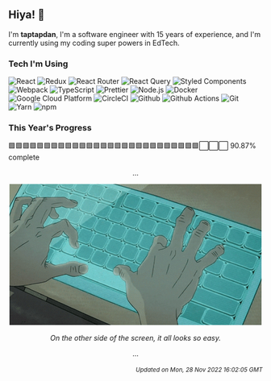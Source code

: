 ## Hiya! 🎋

I'm <strong>taptapdan</strong>, I'm a software engineer with 15 years of experience, and I'm currently using my coding super powers in EdTech.

### Tech I'm Using

<p>
  <img alt="React" src="https://img.shields.io/badge/-React-25AACE?style=for-the-badge&logo=react&logoColor=white" /> 
  <img alt="Redux" src="https://img.shields.io/badge/-Redux-764ABC?style=for-the-badge&logo=redux&logoColor=white" />
  <img alt="React Router" src="https://img.shields.io/badge/-React Router-F44250?style=for-the-badge&logo=react-router&logoColor=white" />
  <img alt="React Query" src="https://img.shields.io/badge/-React%20Query-FF4154?style=for-the-badge&logo=reactquery&logoColor=white" />
  <img alt="Styled Components" src="https://img.shields.io/badge/-Styled%20Components-DB7093?style=for-the-badge&logo=styled-components&logoColor=white" />
  <img alt="Webpack" src="https://img.shields.io/badge/-Webpack-5299C8?style=for-the-badge&logo=webpack&logoColor=white" />
  <img alt="TypeScript" src="https://img.shields.io/badge/-TypeScript-007BCD?style=for-the-badge&logo=typescript&logoColor=white" />
  <img alt="Prettier" src="https://img.shields.io/badge/-Prettier-C596C7?style=for-the-badge&logo=prettier&logoColor=white" />
  <img alt="Node.js" src="https://img.shields.io/badge/-NodeJS-3E863D?style=for-the-badge&logo=Node.js&logoColor=white" />
  <img alt="Docker" src="https://img.shields.io/badge/-Docker-1F97EE?style=for-the-badge&logo=docker&logoColor=white" />
  <img alt="Google Cloud Platform" src="https://img.shields.io/badge/-Google_Cloud_Platform-1a73e8?style=for-the-badge&logo=google-cloud&logoColor=white" />
  <img alt="CircleCI" src="https://img.shields.io/badge/-CircleCI-454545?style=for-the-badge&logo=circleci&logoColor=white" />
  <img alt="Github" src="https://img.shields.io/badge/-GitHub-24292E?style=for-the-badge&logo=github&logoColor=white" />
  <img alt="Github Actions" src="https://img.shields.io/badge/-GitHub%20Actions-24292E?style=for-the-badge&logo=github&logoColor=white" />
  <img alt="Git" src="https://img.shields.io/badge/-Git-F54D27?style=for-the-badge&logo=git&logoColor=white" />
  <img alt="Yarn" src="https://img.shields.io/badge/-Yarn-2188B6?style=for-the-badge&logo=yarn&logoColor=white" />
  <img alt="npm" src="https://img.shields.io/badge/-npm-black?style=for-the-badge&logo=npm&logoColor=white" />
</p>

### This Year's Progress

<p>
  <!--PROGRESS_START-->🟩🟩🟩🟩🟩🟩🟩🟩🟩🟩🟩🟩🟩🟩🟩🟩🟩🟩🟩🟩🟩🟩🟩🟩🟩🟩🟩⬜⬜⬜ 90.87% complete<!--PROGRESS_END-->
</p>

<p align="center">...</p>

<p align="center">
  <img src="assets/typing.gif" alt="" />
</p>

<p align="center">
  <em>On the other side of the screen, it all looks so easy.</em>
</p>

<p align="center">...</p>

<p align="right">
    <small><em><!--UPDATED_START-->Updated on Mon, 28 Nov 2022 16:02:05 GMT<!--UPDATED_END--></em></small>
</p>


















